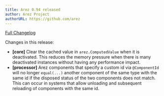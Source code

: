 ```yaml
---
title: Arez 0.94 released
author: Arez Project
authorURL: https://github.com/arez
---
```


[Full Changelog](https://github.com/arez/arez/compare/v0.93...v0.94)

Changes in this release:

* **\[core\]** Clear the cached value in `arez.ComputedValue` when it is deactivated. This reduces
  the memory pressure when there is many deactivated instances without having any performance impact.
* **\[processor\]** Arez components that specify a custom id via `@ComponentId` will no longer
  `equal(...)` another component of the same type with the same id if the disposed status of the two
  components does not match. This can occur in systems that allow unloading and subsequent reloading
  of components with the same id.

